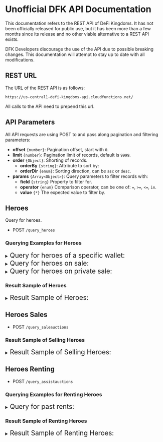 # Unofficial DFK API Documentation

This documentation refers to the REST API of DeFi Kingdoms. It has not been officially released for public use, but it has been more than a few months since its release and no other viable alternative to a REST API exists.

DFK Developers discourage the use of the API due to possible breaking changes. This documentation will attempt to stay up to date with all modifications.

## REST URL

The URL of the REST API is as follows:

```
https://us-central1-defi-kingdoms-api.cloudfunctions.net/
```

All calls to the API need to prepend this url.

## API Parameters

All API requests are using POST to and pass along pagination and filtering parameters:

* **offset** `{number}`: Pagination offset, start with `0`.
* **limit** `{number}`: Pagination limit of records, default is `9999`.
* **order** `{Object}`: Shorting of records.
    * **orderBy** `{string}`: Attribute to sort by:
    * **orderDir** `{enum}`: Sorting direction, can be `asc` or `desc`.
* **params** `{Array<Object>}`: Query parameters to filter records with:
    * **field** `{string}` Property to filter for.
    * **operator** `{enum}` Comparison operator, can be one of: `=`, `>=`, `<=`, `in`.
    * **value** `{*}` The expected value to filter by.


## Heroes

Query for heroes.

* POST `/query_heroes`

### Querying Examples for Heroes


<details>
  <summary><span style="font-size: 1.5em;">Query for heroes of a specific wallet:</span></summary>
<br />

```json
{
    "limit":9999,
    "offset":0,
    "order": {
        "orderBy":"id",
        "orderDir":"asc"
    },
    "params": [{
        "field":"owner",
        "operator":"=",
        "value":"0x67221b267cee49427bAa0974ceac988682192977"
    }]
}
```
</details>
<details>
  <summary><span style="font-size: 1.5em;">Query for heroes on sale:</span></summary>
<br />

```json
{
    "limit":100,
    "offset":0,
    "order": {
        "orderBy":"salesprice",
        "orderDir":"asc"
    },
    "params": [{
        "field":"salesprice",
        "operator":">=",
        "value":1000000000000000000
    }]
}
```
</details>
<details>
  <summary><span style="font-size: 1.5em;">Query for heroes on private sale:</span></summary>
<br />

```json
{
    "limit":100,
    "offset":0,
    "order": {
        "orderBy":"salesprice",
        "orderDir":"asc"
    },
    "params": [{
        "field":"privateauctionprofile",
        "operator":">=",
        "value":"0x67221b267cee49427bAa0974ceac988682192977"
    }]
}
```
</details>

### Result Sample of Heroes

<details>
  <summary><span style="font-size: 1.5em;">Result Sample of Heroes:</span></summary>
<br />

```json
[
    {
        "id": "502",
        "numberid": "502",
        "owner": "0xCb67fEFFA39792fe2769796b2407d851faAff9ca",
        "creator": null,
        "statgenes": "281364166417808041148923757084678628457663213035028620104753236490527050",
        "visualgenes": "60557421229657533075248750082607857616771902340872764390829249274249350",
        "rarity": 2,
        "shiny": true,
        "generation": 0,
        "firstname": 1867,
        "lastname": 1711,
        "shinystyle": 5,
        "mainclass": "6",
        "subclass": "2",
        "summonedtime": "1633046465",
        "nextsummontime": "1646991108",
        "summonerid": "0",
        "assistantid": "0",
        "summons": 42,
        "maxsummons": 11,
        "staminafullat": "1646703502",
        "hpfullat": "0",
        "mpfullat": "0",
        "level": 5,
        "xp": "644",
        "currentquest": "0x0000000000000000000000000000000000000000",
        "sp": 0,
        "status": "0",
        "strength": 14,
        "intelligence": 10,
        "wisdom": 14,
        "luck": 13,
        "agility": 9,
        "vitality": 14,
        "endurance": 13,
        "dexterity": 10,
        "hp": 281,
        "mp": 57,
        "stamina": 27,
        "strengthgrowthp": 6000,
        "intelligencegrowthp": 2500,
        "wisdomgrowthp": 5000,
        "luckgrowthp": 3000,
        "agilitygrowthp": 6000,
        "vitalitygrowthp": 6000,
        "endurancegrowthp": 5700,
        "dexteritygrowthp": 6000,
        "strengthgrowths": 1375,
        "intelligencegrowths": 625,
        "wisdomgrowths": 875,
        "luckgrowths": 1625,
        "agilitygrowths": 1750,
        "vitalitygrowths": 1250,
        "endurancegrowths": 1525,
        "dexteritygrowths": 1375,
        "hpsmgrowth": 2500,
        "hprggrowth": 3500,
        "hplggrowth": 4000,
        "mpsmgrowth": 3000,
        "mprggrowth": 4000,
        "mplggrowth": 3000,
        "mining": 55,
        "gardening": 77,
        "foraging": 35,
        "fishing": 22,
        "profession": "gardening",
        "passive1": "Basic2",
        "passive2": "Basic2",
        "active1": "Basic6",
        "active2": "Basic2",
        "statboost1": "LCK",
        "statboost2": "END",
        "statsunknown1": "5",
        "element": "light",
        "statsunknown2": "0",
        "gender": "female",
        "headappendage": "6",
        "backappendage": "4",
        "background": "arctic",
        "hairstyle": "4",
        "haircolor": "578761",
        "visualunknown1": "0",
        "eyecolor": "896693",
        "skincolor": "aa5c38",
        "appendagecolor": "2a386d",
        "backappendagecolor": "2a386d",
        "visualunknown2": "6",
        "assistingauction": null,
        "assistingprice": null,
        "saleauction": "941550",
        "saleprice": "5800000000000000000000",
        "privateauctionprofile": null,
        "summoner_id": null,
        "summoner_mainclass": null,
        "summoner_rarity": null,
        "summoner_generation": null,
        "summoner_visualgenes": null,
        "assistant_id": null,
        "assistant_mainclass": null,
        "assistant_rarity": null,
        "assistant_generation": null,
        "assistant_visualgenes": null,
        "owner_name": "FoLu",
        "owner_picid": null,
        "owner_address": "0xCb67fEFFA39792fe2769796b2407d851faAff9ca",
        "owner_nftid": "3",
        "owner_collectionid": "0",
        "assistauction_startingprice": null,
        "assistauction_endingprice": null,
        "assistauction_duration": null,
        "assistauction_startedat": null,
        "saleauction_startingprice": "5800000000000000000000",
        "saleauction_endingprice": "5800000000000000000000",
        "saleauction_duration": "60",
        "saleauction_startedat": "1646732218",
        "firstname_string": "Cullodena",
        "lastname_string": "Thunmutul",
        "summons_remaining": 11,
        "current_stamina": "27"
    }
]
```
</details>

## Heroes Sales

* POST `/query_saleauctions`

### Result Sample of Selling Heroes

<details>
  <summary><span style="font-size: 1.5em;">Result Sample of Selling Heroes:</span></summary>
<br />

```json
[
  {
    "id": "49949",
    "seller": "0x7C469401BA1dae4814Ae9E6c8F5283EeC1Bab592",
    "tokenid": "15918",
    "startingprice": "165000000000000000000",
    "endingprice": "165000000000000000000",
    "duration": "60",
    "startedat": "1636951336",
    "winner": null,
    "endedat": "1636951363",
    "open": false,
    "purchaseprice": null,
    "hero_id": "15918",
    "hero_mainclass": "5",
    "hero_rarity": 2,
    "hero_shiny": false,
    "seller_name": "oobie",
    "seller_picid": null,
    "seller_nftid": "3",
    "seller_collectionid": "0",
    "seller_address": "0x7C469401BA1dae4814Ae9E6c8F5283EeC1Bab592",
    "winner_name": null,
    "winner_picid": null,
    "winner_nftid": null,
    "winner_collectionid": null,
    "winner_address": null
  }
]
```
</details>

## Heroes Renting

* POST `/query_assistauctions`

### Querying Examples for Renting Heroes

<details>
  <summary><span style="font-size: 1.5em;">Query for past rents:</span></summary>
<br />

```json
{
    "limit":100,
    "offset":0,
    "order": {
        "orderBy":"endedat",
        "orderDir":"desc"
    },
    "params": [{
        "field":"open",
        "operator":"=",
        "value":false
    }]
}
```
</details>

### Result Sample of Renting Heroes

<details>
  <summary><span style="font-size: 1.5em;">Result Sample of Renting Heroes:</span></summary>
<br />

```json
[
    {
        "id": "167163",
        "seller": "0x043C91573014f46f58F73dDfaB865a2536532E81",
        "tokenid": "135528",
        "startingprice": "23000000000000000000",
        "endingprice": "23000000000000000000",
        "duration": "60",
        "startedat": "1646729497",
        "winner": "0xf4d3aE202c9Ae516f7eb1DB5afF19Bf699A5E355",
        "endedat": "1646744741",
        "open": false,
        "purchaseprice": "23000000000000000000",
        "hero_id": "135528",
        "hero_mainclass": "7",
        "hero_rarity": 4,
        "hero_shiny": false,
        "seller_name": "DonCrypto",
        "seller_picid": null,
        "seller_nftid": "7",
        "seller_collectionid": "0",
        "seller_address": "0x043C91573014f46f58F73dDfaB865a2536532E81",
        "winner_name": null,
        "winner_picid": null,
        "winner_nftid": null,
        "winner_collectionid": null,
        "winner_address": null
    }
]
```
</details>
